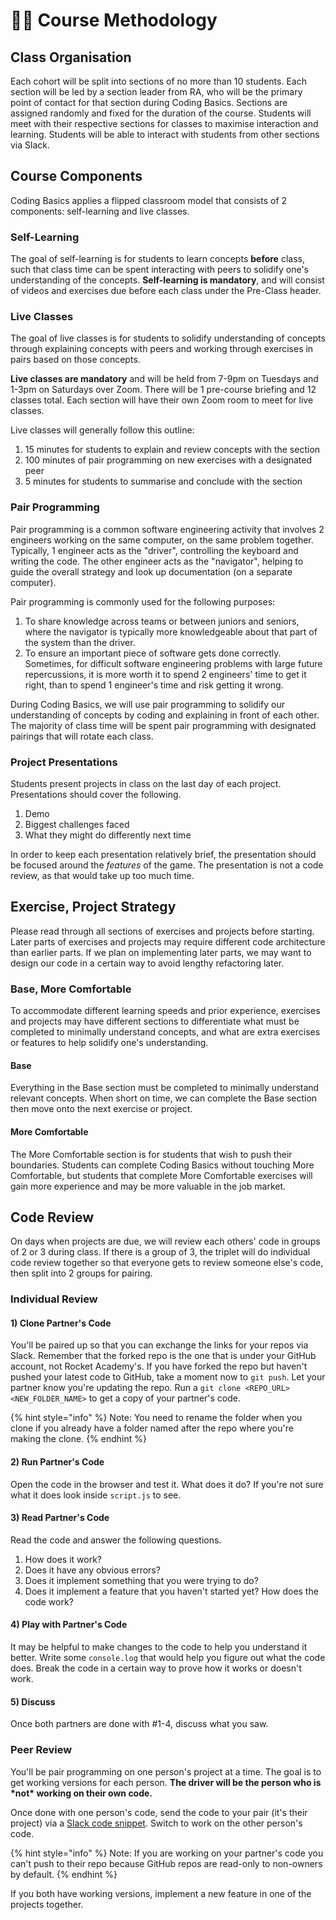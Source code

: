 # ✍🏽 Course Methodology

## Class Organisation

Each cohort will be split into sections of no more than 10 students. Each section will be led by a section leader from RA, who will be the primary point of contact for that section during Coding Basics. Sections are assigned randomly and fixed for the duration of the course. Students will meet with their respective sections for classes to maximise interaction and learning. Students will be able to interact with students from other sections via Slack.

## Course Components

Coding Basics applies a flipped classroom model that consists of 2 components: self-learning and live classes.

### Self-Learning

The goal of self-learning is for students to learn concepts **before** class, such that class time can be spent interacting with peers to solidify one's understanding of the concepts. **Self-learning is mandatory**, and will consist of videos and exercises due before each class under the Pre-Class header.

### **Live Classes**

The goal of live classes is for students to solidify understanding of concepts through explaining concepts with peers and working through exercises in pairs based on those concepts.

**Live classes are mandatory** and will be held from 7-9pm on Tuesdays and 1-3pm on Saturdays over Zoom. There will be 1 pre-course briefing and 12 classes total. Each section will have their own Zoom room to meet for live classes.

Live classes will generally follow this outline:

1. 15 minutes for students to explain and review concepts with the section
2. 100 minutes of pair programming on new exercises with a designated peer
3. 5 minutes for students to summarise and conclude with the section

### Pair Programming

Pair programming is a common software engineering activity that involves 2 engineers working on the same computer, on the same problem together. Typically, 1 engineer acts as the "driver", controlling the keyboard and writing the code. The other engineer acts as the "navigator", helping to guide the overall strategy and look up documentation \(on a separate computer\).

Pair programming is commonly used for the following purposes:

1. To share knowledge across teams or between juniors and seniors, where the navigator is typically more knowledgeable about that part of the system than the driver.
2. To ensure an important piece of software gets done correctly. Sometimes, for difficult software engineering problems with large future repercussions, it is more worth it to spend 2 engineers' time to get it right, than to spend 1 engineer's time and risk getting it wrong.

During Coding Basics, we will use pair programming to solidify our understanding of concepts by coding and explaining in front of each other. The majority of class time will be spent pair programming with designated pairings that will rotate each class.

### Project Presentations

Students present projects in class on the last day of each project. Presentations should cover the following.

1. Demo
2. Biggest challenges faced
3. What they might do differently next time

In order to keep each presentation relatively brief, the presentation should be focused around the _features_ of the game. The presentation is not a code review, as that would take up too much time.

## Exercise, Project Strategy

Please read through all sections of exercises and projects before starting. Later parts of exercises and projects may require different code architecture than earlier parts. If we plan on implementing later parts, we may want to design our code in a certain way to avoid lengthy refactoring later.

### Base, More Comfortable

To accommodate different learning speeds and prior experience, exercises and projects may have different sections to differentiate what must be completed to minimally understand concepts, and what are extra exercises or features to help solidify one's understanding.

#### Base

Everything in the Base section must be completed to minimally understand relevant concepts. When short on time, we can complete the Base section then move onto the next exercise or project.

#### More Comfortable

The More Comfortable section is for students that wish to push their boundaries. Students can complete Coding Basics without touching More Comfortable, but students that complete More Comfortable exercises will gain more experience and may be more valuable in the job market.

## Code Review

On days when projects are due, we will review each others' code in groups of 2 or 3 during class. If there is a group of 3, the triplet will do individual code review together so that everyone gets to review someone else's code, then split into 2 groups for pairing.

### Individual Review

#### 1\) Clone Partner's Code

You'll be paired up so that you can exchange the links for your repos via Slack. Remember that the forked repo is the one that is under your GitHub account, not Rocket Academy's. If you have forked the repo but haven't pushed your latest code to GitHub, take a moment now to `git push`. Let your partner know you're updating the repo. Run a `git clone <REPO_URL> <NEW_FOLDER_NAME>` to get a copy of your partner's code.

{% hint style="info" %}
Note: You need to rename the folder when you clone if you already have a folder named after the repo where you're making the clone.
{% endhint %}

#### 2\) Run Partner's Code

Open the code in the browser and test it. What does it do? If you're not sure what it does look inside `script.js` to see.

#### 3\) Read Partner's Code

Read the code and answer the following questions.

1. How does it work?
2. Does it have any obvious errors?
3. Does it implement something that you were trying to do?
4. Does it implement a feature that you haven't started yet? How does the code work?

#### 4\) Play with Partner's Code

It may be helpful to make changes to the code to help you understand it better. Write some `console.log` that would help you figure out what the code does. Break the code in a certain way to prove how it works or doesn't work.

#### 5\) Discuss

Once both partners are done with \#1-4, discuss what you saw.

### Peer Review

You'll be pair programming on one person's project at a time. The goal is to get working versions for each person. **The driver will be the person who is \*not\* working on their own code.** 

Once done with one person's code, send the code to your pair \(it's their project\) via a [Slack code snippet](https://slack.com/intl/en-sg/slack-tips/share-code-snippets). Switch to work on the other person's code.

{% hint style="info" %}
Note: If you are working on your partner's code you can't push to their repo because GitHub repos are read-only to non-owners by default.
{% endhint %}

If you both have working versions, implement a new feature in one of the projects together.


